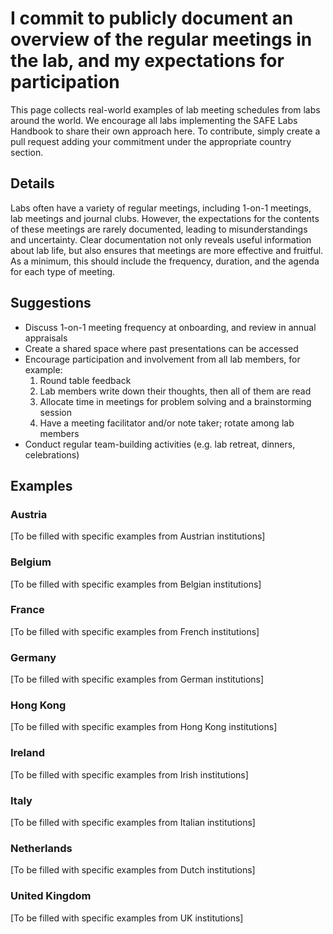 # I commit to publicly document an overview of the regular meetings in the lab, and my expectations for participation

This page collects real-world examples of lab meeting schedules from labs around the world. We encourage all labs implementing the SAFE Labs Handbook to share their own approach here. To contribute, simply create a pull request adding your commitment under the appropriate country section.

## Details
Labs often have a variety of regular meetings, including 1-on-1 meetings, lab meetings and journal clubs. However, the expectations for the contents of these meetings are rarely documented, leading to misunderstandings and uncertainty. Clear documentation not only reveals useful information about lab life, but also ensures that meetings are more effective and fruitful. As a minimum, this should include the frequency, duration, and the agenda for each type of meeting.

## Suggestions
- Discuss 1-on-1 meeting frequency at onboarding, and review in annual appraisals
- Create a shared space where past presentations can be accessed
- Encourage participation and involvement from all lab members, for example:
  1. Round table feedback
  2. Lab members write down their thoughts, then all of them are read
  3. Allocate time in meetings for problem solving and a brainstorming session
  4. Have a meeting facilitator and/or note taker; rotate among lab members
- Conduct regular team-building activities (e.g. lab retreat, dinners, celebrations)

## Examples

### Austria
[To be filled with specific examples from Austrian institutions]

### Belgium
[To be filled with specific examples from Belgian institutions]

### France
[To be filled with specific examples from French institutions]

### Germany
[To be filled with specific examples from German institutions]

### Hong Kong
[To be filled with specific examples from Hong Kong institutions]

### Ireland
[To be filled with specific examples from Irish institutions]

### Italy
[To be filled with specific examples from Italian institutions]

### Netherlands
[To be filled with specific examples from Dutch institutions]

### United Kingdom
[To be filled with specific examples from UK institutions]
